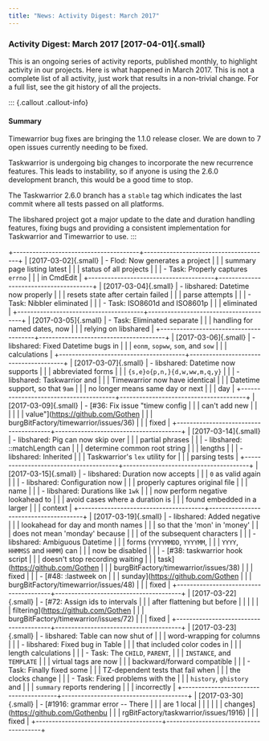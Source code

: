 ```yaml
---
title: "News: Activity Digest: March 2017"
---
```


### Activity Digest: March 2017 [2017-04-01]{.small}

This is an ongoing series of activity reports, published monthly, to highlight
activity in our projects. Here is what happened in March 2017. This is not a
complete list of all activity, just work that results in a non-trivial change.
For a full list, see the git history of all the projects.

::: {.callout .callout-info}
#### Summary

Timewarrior bug fixes are bringing the 1.1.0 release closer. We are down to 7
open issues currently needing to be fixed.

Taskwarrior is undergoing big changes to incorporate the new recurrence
features. This leads to instability, so if anyone is using the 2.6.0 development
branch, this would be a good time to stop.

The Taskwarrior 2.6.0 branch has a `stable` tag which indicates the last commit
where all tests passed on all platforms.

The libshared project got a major update to the date and duration handling
features, fixing bugs and providing a consistent implementation for Taskwarrior
and Timewarrior to use.
:::

+---------------------------------------+---------------------------------------+
| [2017-03-02]{.small}                  | -   Flod: Now generates a project     |
|                                       |     summary page listing latest       |
|                                       |     status of all projects            |
|                                       | -   Task: Properly captures `errno`   |
|                                       |     in CmdEdit                        |
+---------------------------------------+---------------------------------------+
| [2017-03-04]{.small}                  | -   libshared: Datetime now properly  |
|                                       |     resets state after certain failed |
|                                       |     parse attempts                    |
|                                       | -   Task: Nibbler eliminated          |
|                                       | -   Task: ISO8601d and ISO8601p       |
|                                       |     eliminated                        |
+---------------------------------------+---------------------------------------+
| [2017-03-05]{.small}                  | -   Task: Eliminated separate         |
|                                       |     handling for named dates, now     |
|                                       |     relying on libshared              |
+---------------------------------------+---------------------------------------+
| [2017-03-06]{.small}                  | -   libshared: Fixed Datetime bugs in |
|                                       |     `eonm`, `sopww`, `som`, and `sow` |
|                                       |     calculations                      |
+---------------------------------------+---------------------------------------+
| [2017-03-07]{.small}                  | -   libshared: Datetime now supports  |
|                                       |     abbreviated forms                 |
|                                       |     `{s,e}o{p,n,}{d,w,ww,m,q,y}`      |
|                                       | -   libshared: Taskwarrior and        |
|                                       |     Timewarrior now have identical    |
|                                       |     Datetime support, so that `9am`   |
|                                       |     no longer means same day or next  |
|                                       |     day                               |
+---------------------------------------+---------------------------------------+
| [2017-03-09]{.small}                  | -   [\#36: Fix issue \"timew config   |
|                                       |     can\'t add new                    |
|                                       |                                       |
|                                       |    value\"](https://github.com/Gothen |
|                                       | burgBitFactory/timewarrior/issues/36) |
|                                       |     fixed                             |
+---------------------------------------+---------------------------------------+
| [2017-03-14]{.small}                  | -   libshared: Pig can now skip over  |
|                                       |     partial phrases                   |
|                                       | -   libshared: ::matchLength can      |
|                                       |     determine common root string      |
|                                       |     lengths                           |
|                                       | -   libshared: Inherited              |
|                                       |     Taskwarrior\'s `lex` utility for  |
|                                       |     parsing tests                     |
+---------------------------------------+---------------------------------------+
| [2017-03-15]{.small}                  | -   libshared: Duration now accepts   |
|                                       |     `0` as valid again                |
|                                       | -   libshared: Configuration now      |
|                                       |     properly captures original file   |
|                                       |     name                              |
|                                       | -   libshared: Durations like `1wk`   |
|                                       |     now perform negative lookahead to |
|                                       |     avoid cases where a duration is   |
|                                       |     found embedded in a larger        |
|                                       |     context                           |
+---------------------------------------+---------------------------------------+
| [2017-03-19]{.small}                  | -   libshared: Added negative         |
|                                       |     lookahead for day and month names |
|                                       |     so that the \'mon\' in \'money\'  |
|                                       |     does not mean \'monday\' because  |
|                                       |     of the subsequent characters      |
|                                       | -   libshared: Ambiguous Datetime     |
|                                       |     forms (`YYYYMMDD`, `YYYYMM`,      |
|                                       |     `YYYY`, `HHMMSS` and `HHMM`) can  |
|                                       |     now be disabled                   |
|                                       | -   [\#38: taskwarrior hook script    |
|                                       |     doesn\'t stop recording waiting   |
|                                       |     task](https://github.com/Gothen   |
|                                       | burgBitFactory/timewarrior/issues/38) |
|                                       |     fixed                             |
|                                       | -   [\#48: :lastweek on               |
|                                       |     sunday](https://github.com/Gothen |
|                                       | burgBitFactory/timewarrior/issues/48) |
|                                       |     fixed                             |
+---------------------------------------+---------------------------------------+
| [2017-03-22]{.small}                  | -   [\#72: Assign ids to intervals    |
|                                       |     after flattening but before       |
|                                       |                                       |
|                                       |  filtering](https://github.com/Gothen |
|                                       | burgBitFactory/timewarrior/issues/72) |
|                                       |     fixed                             |
+---------------------------------------+---------------------------------------+
| [2017-03-23]{.small}                  | -   libshared: Table can now shut of  |
|                                       |     word-wrapping for columns         |
|                                       | -   libshared: Fixed bug in Table     |
|                                       |     that included color codes in      |
|                                       |     length calculations               |
|                                       | -   Task: The `CHILD`, `PARENT`,      |
|                                       |     `INSTANCE`, and `TEMPLATE`        |
|                                       |     virtual tags are now              |
|                                       |     backward/forward compatible       |
|                                       | -   Task: Finally fixed some          |
|                                       |     TZ-dependent tests that fail when |
|                                       |     the clocks change                 |
|                                       | -   Task: Fixed problems with the     |
|                                       |     `history`, `ghistory` and         |
|                                       |     `summary` reports rendering       |
|                                       |     incorrectly                       |
+---------------------------------------+---------------------------------------+
| [2017-03-30]{.small}                  | -   [\#1916: grammar error \-- There  |
|                                       |     are 1 local                       |
|                                       |                                       |
|                                       |  changes](https://github.com/Gothenbu |
|                                       | rgBitFactory/taskwarrior/issues/1916) |
|                                       |     fixed                             |
+---------------------------------------+---------------------------------------+

